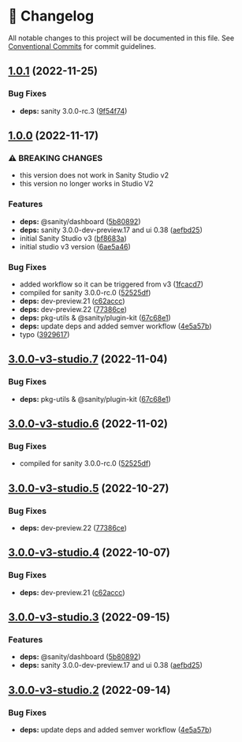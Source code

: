 <!-- markdownlint-disable --><!-- textlint-disable -->

# 📓 Changelog

All notable changes to this project will be documented in this file. See
[Conventional Commits](https://conventionalcommits.org) for commit guidelines.

## [1.0.1](https://github.com/sanity-io/dashboard-widget-document-list/compare/v1.0.0...v1.0.1) (2022-11-25)

### Bug Fixes

- **deps:** sanity 3.0.0-rc.3 ([9f54f74](https://github.com/sanity-io/dashboard-widget-document-list/commit/9f54f74d4888a2e1f3b95f71f8cd70353b96713a))

## [1.0.0](https://github.com/sanity-io/dashboard-widget-document-list/compare/v0.0.13...v1.0.0) (2022-11-17)

### ⚠ BREAKING CHANGES

- this version does not work in Sanity Studio v2
- this version no longer works in Studio V2

### Features

- **deps:** @sanity/dashboard ([5b80892](https://github.com/sanity-io/dashboard-widget-document-list/commit/5b808927e18323eea17f3f5f0f8dcd8a14c961fd))
- **deps:** sanity 3.0.0-dev-preview.17 and ui 0.38 ([aefbd25](https://github.com/sanity-io/dashboard-widget-document-list/commit/aefbd250b024a1ffc9d339f48c332bbb2332e9b4))
- initial Sanity Studio v3 ([bf8683a](https://github.com/sanity-io/dashboard-widget-document-list/commit/bf8683aa4c84d7c6415101766b7466b99a8fd5b1))
- initial studio v3 version ([6ae5a46](https://github.com/sanity-io/dashboard-widget-document-list/commit/6ae5a4644ec8444ec2738bdad07cc350e0363a82))

### Bug Fixes

- added workflow so it can be triggered from v3 ([1fcacd7](https://github.com/sanity-io/dashboard-widget-document-list/commit/1fcacd76267754c7a8c8480ceb04d10c3fda981b))
- compiled for sanity 3.0.0-rc.0 ([52525df](https://github.com/sanity-io/dashboard-widget-document-list/commit/52525dfc2cc946e321a7e521dbb25a5e5b3a267a))
- **deps:** dev-preview.21 ([c62accc](https://github.com/sanity-io/dashboard-widget-document-list/commit/c62accca57576d879d06d9def967e7b3d6d6a0f3))
- **deps:** dev-preview.22 ([77386ce](https://github.com/sanity-io/dashboard-widget-document-list/commit/77386ce9ec3d9b9de0f52bd3fc30e695e51c329f))
- **deps:** pkg-utils & @sanity/plugin-kit ([67c68e1](https://github.com/sanity-io/dashboard-widget-document-list/commit/67c68e1d9f15a34d3f63ffc5647da0515a6a4cac))
- **deps:** update deps and added semver workflow ([4e5a57b](https://github.com/sanity-io/dashboard-widget-document-list/commit/4e5a57b0559be121261194e89f69862134e6bf49))
- typo ([3929617](https://github.com/sanity-io/dashboard-widget-document-list/commit/39296177e02b56c4748eff1fcaabcd275e746c06))

## [3.0.0-v3-studio.7](https://github.com/sanity-io/dashboard-widget-document-list/compare/v3.0.0-v3-studio.6...v3.0.0-v3-studio.7) (2022-11-04)

### Bug Fixes

- **deps:** pkg-utils & @sanity/plugin-kit ([67c68e1](https://github.com/sanity-io/dashboard-widget-document-list/commit/67c68e1d9f15a34d3f63ffc5647da0515a6a4cac))

## [3.0.0-v3-studio.6](https://github.com/sanity-io/dashboard-widget-document-list/compare/v3.0.0-v3-studio.5...v3.0.0-v3-studio.6) (2022-11-02)

### Bug Fixes

- compiled for sanity 3.0.0-rc.0 ([52525df](https://github.com/sanity-io/dashboard-widget-document-list/commit/52525dfc2cc946e321a7e521dbb25a5e5b3a267a))

## [3.0.0-v3-studio.5](https://github.com/sanity-io/dashboard-widget-document-list/compare/v3.0.0-v3-studio.4...v3.0.0-v3-studio.5) (2022-10-27)

### Bug Fixes

- **deps:** dev-preview.22 ([77386ce](https://github.com/sanity-io/dashboard-widget-document-list/commit/77386ce9ec3d9b9de0f52bd3fc30e695e51c329f))

## [3.0.0-v3-studio.4](https://github.com/sanity-io/dashboard-widget-document-list/compare/v3.0.0-v3-studio.3...v3.0.0-v3-studio.4) (2022-10-07)

### Bug Fixes

- **deps:** dev-preview.21 ([c62accc](https://github.com/sanity-io/dashboard-widget-document-list/commit/c62accca57576d879d06d9def967e7b3d6d6a0f3))

## [3.0.0-v3-studio.3](https://github.com/sanity-io/dashboard-widget-document-list/compare/v3.0.0-v3-studio.2...v3.0.0-v3-studio.3) (2022-09-15)

### Features

- **deps:** @sanity/dashboard ([5b80892](https://github.com/sanity-io/dashboard-widget-document-list/commit/5b808927e18323eea17f3f5f0f8dcd8a14c961fd))
- **deps:** sanity 3.0.0-dev-preview.17 and ui 0.38 ([aefbd25](https://github.com/sanity-io/dashboard-widget-document-list/commit/aefbd250b024a1ffc9d339f48c332bbb2332e9b4))

## [3.0.0-v3-studio.2](https://github.com/sanity-io/dashboard-widget-document-list/compare/v3.0.0-v3-studio.1...v3.0.0-v3-studio.2) (2022-09-14)

### Bug Fixes

- **deps:** update deps and added semver workflow ([4e5a57b](https://github.com/sanity-io/dashboard-widget-document-list/commit/4e5a57b0559be121261194e89f69862134e6bf49))
